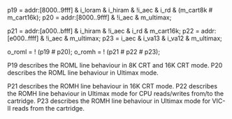 
p19 = addr:[8000..9fff] & i_loram & i_hiram & !i_aec & i_rd & (m_cart8k # m_cart16k);
p20 = addr:[8000..9fff] & !i_aec & m_ultimax;

p21 = addr:[a000..bfff] & i_hiram & !i_aec & i_rd & m_cart16k;
p22 = addr:[e000..ffff] & !i_aec & m_ultimax;
p23 = i_aec & i_va13 & i_va12 & m_ultimax;

o_roml = ! (p19 # p20);
o_romh = ! (p21 # p22 # p23);


P19 describes the ROML line behaviour in 8K CRT and 16K CRT mode.
P20 describes the ROML line behaviour in Ultimax mode.

P21 describes the ROMH line behaviour in 16K CRT mode.
P22 describes the ROMH line behaviour in Ultimax mode for CPU reads/writes from/to the cartridge.
P23 describes the ROMH line behaviour in Ultimax mode for VIC-II reads from the cartridge.